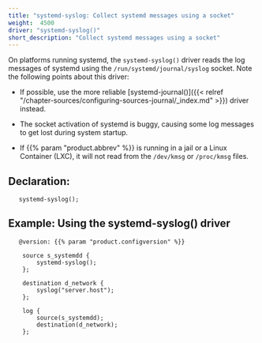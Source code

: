 ```yaml
---
title: "systemd-syslog: Collect systemd messages using a socket"
weight:  4500
driver: "systemd-syslog()"
short_description: "Collect systemd messages using a socket"
---
```

<!-- DISCLAIMER: This file is based on the syslog-ng Open Source Edition documentation https://github.com/balabit/syslog-ng-ose-guides/commit/2f4a52ee61d1ea9ad27cb4f3168b95408fddfdf2 and is used under the terms of The syslog-ng Open Source Edition Documentation License. The file has been modified by Axoflow. -->

On platforms running systemd, the `systemd-syslog()` driver reads the log messages of systemd using the `/run/systemd/journal/syslog` socket. Note the following points about this driver:

  - If possible, use the more reliable [systemd-journal()]({{< relref "/chapter-sources/configuring-sources-journal/_index.md" >}}) driver instead.

  - The socket activation of systemd is buggy, causing some log messages to get lost during system startup.

  - If {{% param "product.abbrev" %}} is running in a jail or a Linux Container (LXC), it will not read from the `/dev/kmsg` or `/proc/kmsg` files.


## Declaration:

```shell
   systemd-syslog();
```



## Example: Using the systemd-syslog() driver

```shell
   @version: {{% param "product.configversion" %}}
    
    source s_systemdd {
        systemd-syslog();
    };
    
    destination d_network {
        syslog("server.host");
    };
    
    log {
        source(s_systemdd);
        destination(d_network);
    };
```


